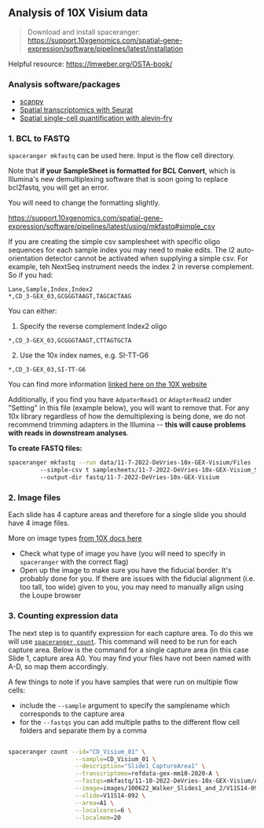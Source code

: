 ## Analysis of 10X Visium data

> Download and install spaceranger: https://support.10xgenomics.com/spatial-gene-expression/software/pipelines/latest/installation

Helpful resource: https://lmweber.org/OSTA-book/

### Analysis software/packages 
* [scanpy](https://scanpy-tutorials.readthedocs.io/en/latest/spatial/basic-analysis.html)
* [Spatial transcriptomics with Seurat](https://yu-tong-wang.github.io/talk/sc_st_data_analysis_R.html)
* [Spatial single-cell quantification with alevin-fry](https://combine-lab.github.io/alevin-fry-tutorials/2021/af-spatial/)


### 1. BCL to FASTQ

`spaceranger mkfastq` can be used here. Input is the flow cell directory.

Note that **if your SampleSheet is formatted for BCL Convert**, which is Illumina's new demultiplexing software that is soon going to replace bcl2fastq, you will get an error.
 
You will need to change the formatting slightly.
 
https://support.10xgenomics.com/spatial-gene-expression/software/pipelines/latest/using/mkfastq#simple_csv

If you are creating the simple csv samplesheet with specific oligo sequences for each sample index you may need to make edits. The I2 auto-orientation detector cannot be activated when supplying a simple csv. For example, teh NextSeq instrument needs the index 2 in reverse complement. So if you had:

```
Lane,Sample,Index,Index2
*,CD_3-GEX_03,GCGGGTAAGT,TAGCACTAAG
```

You can either: 

1. Specify the reverse complement Index2 oligo 

```
*,CD_3-GEX_03,GCGGGTAAGT,CTTAGTGCTA
```

2. Use the 10x index names, e.g. SI-TT-G6

```
*,CD_3-GEX_03,SI-TT-G6
```

You can find more information [linked here on the 10X website](https://support.10xgenomics.com/spatial-gene-expression/software/pipelines/latest/using/bcl2fastq-direct#sample-sheet)

Additionally, if you find you have `AdpaterRead1` or `AdapterRead2` under "Setting" in this file (example below), you will want to remove that. For any 10x library regardless of how the demultiplexing is being done, we do not recommend trimming adapters in the Illumina -- **this will cause problems with reads in downstream analyses**.


**To create FASTQ files:**

```bash
spaceranger mkfastq --run data/11-7-2022-DeVries-10x-GEX-Visium/Files 
         --simple-csv t samplesheets/11-7-2022-DeVries-10x-GEX-Visium_Samplesheet.csv 
         --output-dir fastq/11-7-2022-DeVries-10x-GEX-Visium

```

### 2. Image files

Each slide has 4 capture areas and therefore for a single slide you should have 4 image files.

More on image types [from 10X docs here](https://support.10xgenomics.com/spatial-gene-expression/software/pipelines/latest/using/image-recommendations)

* Check what type of image you have (you will need to specify in `spaceranger` with the correct flag)
* Open up the image to make sure you have the fiducial border. It's probably done for you. If there are issues with the fiducial alignment (i.e. too tall, too wide) given to you, you may need to manually align using the Loupe browser


### 3. Counting expression data

The next step is to quantify expression for each capture area. To do this we will use [`spaceranger count`](https://support.10xgenomics.com/spatial-gene-expression/software/pipelines/latest/tutorials/count-ff-tutorial). This command will need to be run for each capture area. Below is the command for a single capture area (in this case Slide 1, capture area A0. You may find your files have not been named with A-D, so map them accordingly.

A few things to note if you have samples that were run on multiple flow cells:

* include the `--sample` argument to specify the samplename which corresponds to the capture area
* for the `--fastqs` you can add multiple paths to the different flow cell folders and separate them by a comma

```bash

spaceranger count --id="CD_Visium_01" \
                   --sample=CD_Visium_01 \
                   --description="Slide1_CaptureArea1" \
                   --transcriptome=refdata-gex-mm10-2020-A \
                   --fastqs=mkfastq/11-10-2022-DeVries-10x-GEX-Visium/AAAW33YHV/,mkfastq/11-4-2022-Devries-10x-GEX-Visium/AAAW3N3HV/,mkfastq/11-7-2022-DeVries-10x-GEX-Visium/AAAW352HV/,mkfastq/11-8-2022-DeVries-10x-GEX-Visium/AAAW3FCHV/,mkfastq/11-9-2022-DeVries-10x-GEX-Visium/AAAW3F3HV/ \
                   --image=images/100622_Walker_Slides1_and_2/V11S14-092_20221006_01_Field1.tif\
                   --slide=V11S14-092 \
                   --area=A1 \
                   --localcores=6 \
                   --localmem=20

```
